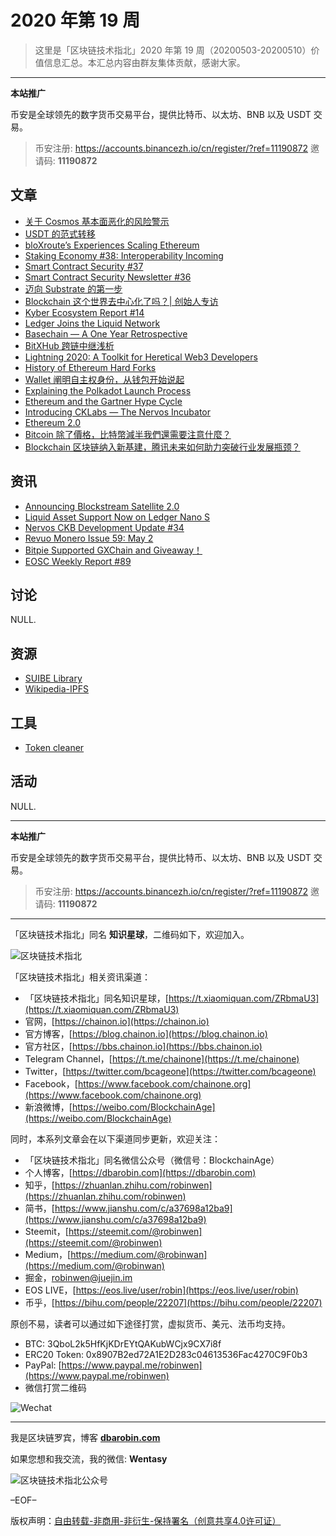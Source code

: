 # 2020 年第 19 周

> 这里是「区块链技术指北」2020 年第 19 周（20200503-20200510）价值信息汇总。本汇总内容由群友集体贡献，感谢大家。

***

**本站推广**

币安是全球领先的数字货币交易平台，提供比特币、以太坊、BNB 以及 USDT 交易。

> 币安注册: https://accounts.binancezh.io/cn/register/?ref=11190872
> 邀请码: **11190872**

## 文章

* [关于 Cosmos 基本面恶化的风险警示](https://bbs.chainon.io/d/5654)
* [USDT 的范式转移](https://bbs.chainon.io/d/5655)
* [bloXroute’s Experiences Scaling Ethereum](https://bbs.chainon.io/d/5658)
* [Staking Economy #38: Interoperability Incoming](https://bbs.chainon.io/d/5659)
* [Smart Contract Security #37](https://bbs.chainon.io/d/5660)
* [Smart Contract Security Newsletter #36](https://bbs.chainon.io/d/5661)
* [迈向 Substrate 的第一步](https://bbs.chainon.io/d/5662)
* [Blockchain 这个世界去中心化了吗？| 创始人专访](https://bbs.chainon.io/d/5663)
* [Kyber Ecosystem Report #14](https://bbs.chainon.io/d/5664)
* [Ledger Joins the Liquid Network](https://bbs.chainon.io/d/5665)
* [Basechain — A One Year Retrospective](https://bbs.chainon.io/d/5666)
* [BitXHub 跨链中继浅析](https://bbs.chainon.io/d/5667)
* [Lightning 2020: A Toolkit for Heretical Web3 Developers](https://bbs.chainon.io/d/5668)
* [History of Ethereum Hard Forks](https://bbs.chainon.io/d/5669)
* [Wallet 阐明自主权身份，从钱包开始说起](https://bbs.chainon.io/d/5670)
* [Explaining the Polkadot Launch Process](https://bbs.chainon.io/d/5672)
* [Ethereum and the Gartner Hype Cycle](https://bbs.chainon.io/d/5674)
* [Introducing CKLabs — The Nervos Incubator](https://bbs.chainon.io/d/5677)
* [Ethereum 2.0](https://bbs.chainon.io/d/5679)
* [Bitcoin 除了價格，比特幣減半我們還需要注意什麼？](https://bbs.chainon.io/d/5678)
* [Blockchain 区块链纳入新基建，腾讯未来如何助力突破行业发展瓶颈？](https://bbs.chainon.io/d/5680)

## 资讯

* [Announcing Blockstream Satellite 2.0](https://bbs.chainon.io/d/5656)
* [Liquid Asset Support Now on Ledger Nano S](https://bbs.chainon.io/d/5657)
* [Nervos CKB Development Update #34](https://bbs.chainon.io/d/5671)
* [Revuo Monero Issue 59: May 2](https://bbs.chainon.io/d/5673)
* [Bitpie Supported GXChain and Giveaway！](https://bbs.chainon.io/d/5675)
* [EOSC Weekly Report #89](https://bbs.chainon.io/d/5676)

## 讨论

NULL.

## 资源

* [SUIBE Library](https://bbs.chainon.io/d/5681)
* [Wikipedia-IPFS](https://bbs.chainon.io/d/5683)

## 工具

* [Token cleaner](https://bbs.chainon.io/d/5682)

## 活动

NULL.

***

**本站推广**

币安是全球领先的数字货币交易平台，提供比特币、以太坊、BNB 以及 USDT 交易。

> 币安注册: https://accounts.binancezh.io/cn/register/?ref=11190872
> 邀请码: **11190872**

***

「区块链技术指北」同名 **知识星球**，二维码如下，欢迎加入。

![区块链技术指北](https://cdn.dbarobin.com/3YzonTR.png)

「区块链技术指北」相关资讯渠道：

* 「区块链技术指北」同名知识星球，[https://t.xiaomiquan.com/ZRbmaU3](https://t.xiaomiquan.com/ZRbmaU3)
* 官网，[https://chainon.io](https://chainon.io)
* 官方博客，[https://blog.chainon.io](https://blog.chainon.io)
* 官方社区，[https://bbs.chainon.io](https://bbs.chainon.io)
* Telegram Channel，[https://t.me/chainone](https://t.me/chainone)
* Twitter，[https://twitter.com/bcageone](https://twitter.com/bcageone)
* Facebook，[https://www.facebook.com/chainone.org](https://www.facebook.com/chainone.org)
* 新浪微博，[https://weibo.com/BlockchainAge](https://weibo.com/BlockchainAge)

同时，本系列文章会在以下渠道同步更新，欢迎关注：

* 「区块链技术指北」同名微信公众号（微信号：BlockchainAge）
* 个人博客，[https://dbarobin.com](https://dbarobin.com)
* 知乎，[https://zhuanlan.zhihu.com/robinwen](https://zhuanlan.zhihu.com/robinwen)
* 简书，[https://www.jianshu.com/c/a37698a12ba9](https://www.jianshu.com/c/a37698a12ba9)
* Steemit，[https://steemit.com/@robinwen](https://steemit.com/@robinwen)
* Medium，[https://medium.com/@robinwan](https://medium.com/@robinwan)
* 掘金，[robinwen@juejin.im](https://juejin.im/user/5673ccae60b2260ee435f89a/posts)
* EOS LIVE，[https://eos.live/user/robin](https://eos.live/user/robin)
* 币乎，[https://bihu.com/people/22207](https://bihu.com/people/22207)

原创不易，读者可以通过如下途径打赏，虚拟货币、美元、法币均支持。

* BTC: 3QboL2k5HfKjKDrEYtQAKubWCjx9CX7i8f
* ERC20 Token: 0x8907B2ed72A1E2D283c04613536Fac4270C9F0b3
* PayPal: [https://www.paypal.me/robinwen](https://www.paypal.me/robinwen)
* 微信打赏二维码

![Wechat](https://cdn.dbarobin.com/SzoNl5b.jpg)

***

我是区块链罗宾，博客 **[dbarobin.com](https://dbarobin.com/)**

如果您想和我交流，我的微信: **Wentasy**

![区块链技术指北公众号](https://cdn.dbarobin.com/w0wignb.png)

–EOF–

版权声明：[自由转载-非商用-非衍生-保持署名（创意共享4.0许可证）](http://creativecommons.org/licenses/by-nc-nd/4.0/deed.zh)